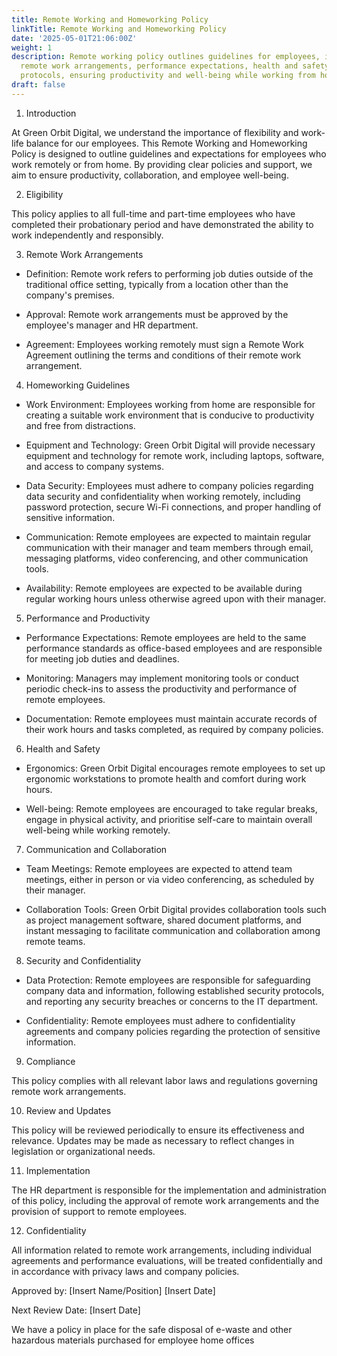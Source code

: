 ```yaml
---
title: Remote Working and Homeworking Policy
linkTitle: Remote Working and Homeworking Policy
date: '2025-05-01T21:06:00Z'
weight: 1
description: Remote working policy outlines guidelines for employees, including eligibility,
  remote work arrangements, performance expectations, health and safety, and communication
  protocols, ensuring productivity and well-being while working from home.
draft: false
---
```



1. Introduction

At Green Orbit Digital, we understand the importance of flexibility and work-life balance for our employees. This Remote Working and Homeworking Policy is designed to outline guidelines and expectations for employees who work remotely or from home. By providing clear policies and support, we aim to ensure productivity, collaboration, and employee well-being.

2. Eligibility

This policy applies to all full-time and part-time employees who have completed their probationary period and have demonstrated the ability to work independently and responsibly.

3. Remote Work Arrangements

- Definition: Remote work refers to performing job duties outside of the traditional office setting, typically from a location other than the company's premises.

- Approval: Remote work arrangements must be approved by the employee's manager and HR department.

- Agreement: Employees working remotely must sign a Remote Work Agreement outlining the terms and conditions of their remote work arrangement.

4. Homeworking Guidelines

- Work Environment: Employees working from home are responsible for creating a suitable work environment that is conducive to productivity and free from distractions.

- Equipment and Technology: Green Orbit Digital will provide necessary equipment and technology for remote work, including laptops, software, and access to company systems.

- Data Security: Employees must adhere to company policies regarding data security and confidentiality when working remotely, including password protection, secure Wi-Fi connections, and proper handling of sensitive information.

- Communication: Remote employees are expected to maintain regular communication with their manager and team members through email, messaging platforms, video conferencing, and other communication tools.

- Availability: Remote employees are expected to be available during regular working hours unless otherwise agreed upon with their manager.

5. Performance and Productivity

- Performance Expectations: Remote employees are held to the same performance standards as office-based employees and are responsible for meeting job duties and deadlines.

- Monitoring: Managers may implement monitoring tools or conduct periodic check-ins to assess the productivity and performance of remote employees.

- Documentation: Remote employees must maintain accurate records of their work hours and tasks completed, as required by company policies.

6. Health and Safety

- Ergonomics: Green Orbit Digital encourages remote employees to set up ergonomic workstations to promote health and comfort during work hours.

- Well-being: Remote employees are encouraged to take regular breaks, engage in physical activity, and prioritise self-care to maintain overall well-being while working remotely.

7. Communication and Collaboration

- Team Meetings: Remote employees are expected to attend team meetings, either in person or via video conferencing, as scheduled by their manager.

- Collaboration Tools: Green Orbit Digital provides collaboration tools such as project management software, shared document platforms, and instant messaging to facilitate communication and collaboration among remote teams.

8. Security and Confidentiality

- Data Protection: Remote employees are responsible for safeguarding company data and information, following established security protocols, and reporting any security breaches or concerns to the IT department.

- Confidentiality: Remote employees must adhere to confidentiality agreements and company policies regarding the protection of sensitive information.

9. Compliance

This policy complies with all relevant labor laws and regulations governing remote work arrangements.

10. Review and Updates

This policy will be reviewed periodically to ensure its effectiveness and relevance. Updates may be made as necessary to reflect changes in legislation or organizational needs.

11. Implementation

The HR department is responsible for the implementation and administration of this policy, including the approval of remote work arrangements and the provision of support to remote employees.

12. Confidentiality

All information related to remote work arrangements, including individual agreements and performance evaluations, will be treated confidentially and in accordance with privacy laws and company policies.

Approved by:
[Insert Name/Position]
[Insert Date]

Next Review Date:
[Insert Date]





We have a policy in place for the safe disposal of e-waste and other hazardous materials purchased for employee home offices